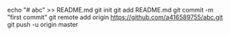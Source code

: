 echo "# abc" >> README.md
git init
git add README.md
git commit -m "first commit"
git remote add origin https://github.com/a416589755/abc.git
git push -u origin master